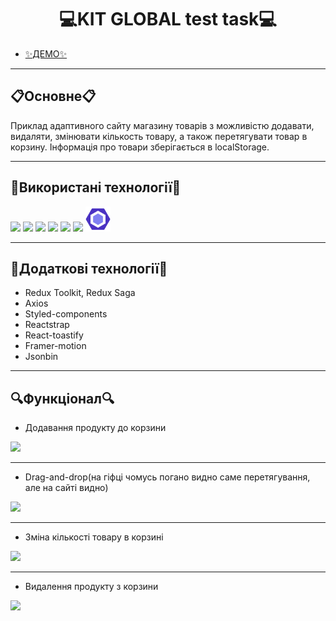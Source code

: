 <h1 align="center">💻KIT GLOBAL test task💻</h1>

 - [✨ДЕМО✨](https://nikachu404.github.io/kitglobal-test-task/)
___

 <h2>📋Основне📋</h2>
Приклад адаптивного сайту магазину товарів з можливістю додавати, видаляти, змінювати кількость товару, а також перетягувати товар в корзину. Інформація про товари зберігається в localStorage.

___

<h2>🔮Використані технології🔮</h2>
<div>
  <img width="40px" src="https://cdn.jsdelivr.net/gh/devicons/devicon/icons/html5/html5-original.svg" />
  <img width="40px" src="https://cdn.jsdelivr.net/gh/devicons/devicon/icons/css3/css3-plain.svg" />
  <img width="40px" src="https://cdn.jsdelivr.net/gh/devicons/devicon/icons/javascript/javascript-original.svg" />
  <img width="40px" src="https://cdn.jsdelivr.net/gh/devicons/devicon/icons/typescript/typescript-original.svg" />
  <img width="40px" src="https://cdn.jsdelivr.net/gh/devicons/devicon/icons/react/react-original.svg" />
  <img width="40px" src="https://cdn.jsdelivr.net/gh/devicons/devicon/icons/redux/redux-original.svg" />
  <img width="40px" src="https://github.com/devicons/devicon/blob/master/icons/eslint/eslint-original.svg" />
</div>

___
<h2>🧷Додаткові технології🧷</h2>

 - Redux Toolkit, Redux Saga
 - Axios
 - Styled-components
 - Reactstrap
 - React-toastify
 - Framer-motion
 - Jsonbin
 
___

<h2>🔍Функціонал🔍</h2>

 - Додавання продукту до корзини
 
 ![](https://github.com/nikachu404/kitglobal-test-task/blob/main/src/assets/gif/Adding.gif)
___
  
  - Drag-and-drop(на гіфці чомусь погано видно саме перетягування, але на сайті видно)
 
 ![](https://github.com/nikachu404/kitglobal-test-task/blob/main/src/assets/gif/Drag-and-drop.gif)
 
 ___
   
 - Зміна кількості товару в корзині
 
 ![](https://github.com/nikachu404/kitglobal-test-task/blob/main/src/assets/gif/Quantity.gif)
 ___
  
 - Видалення продукту з корзини
 
 ![](https://github.com/nikachu404/kitglobal-test-task/blob/main/src/assets/gif/Deleting.gif)
